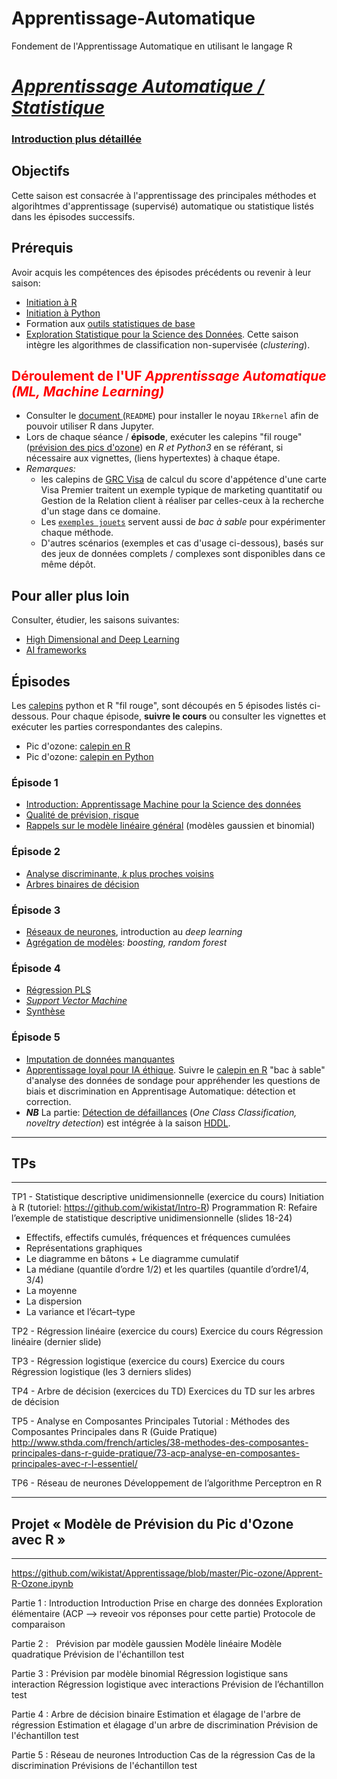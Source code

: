 # Apprentissage-Automatique
Fondement de l'Apprentissage Automatique en utilisant le langage R

# [*Apprentissage Automatique / Statistique*](\http://wikistat.fr)

### [Introduction plus détaillée](http://www.math.univ-toulouse.fr/~besse/Wikistat/pdf/st-m-Intro-ApprentStat.pdf)

## Objectifs

Cette saison est consacrée à l'apprentissage des principales méthodes et algorihtmes d'apprentissage (supervisé) automatique ou statistique listés dans les épisodes successifs.
## Prérequis
Avoir acquis les compétences des épisodes précédents ou revenir à leur saison:
- [Initiation à R](https://github.com/wikistat/Intro-R)
- [Initiation à Python](https://github.com/wikistat/Intro-Python)
- Formation aux [outils statistiques de base](https://github.com/wikistat/StatElem)
- [Exploration Statistique pour la Science des Données](https://github.com/wikistat/Exploration). Cette saison intègre les algorithmes de classification non-supervisée (*clustering*).
## <FONT COLOR="Red"> Déroulement de l'UF *Apprentissage Automatique (ML, Machine Learning)* </font>
- Consulter le [document ](https://github.com/wikistat/Intro-R) (`README`) pour installer le noyau `IRkernel` afin de pouvoir utiliser R dans Jupyter.
- Lors de chaque séance / **épisode**, exécuter les calepins "fil rouge" ([prévision des pics d'ozone](https://github.com/wikistat/Apprentissage/tree/master/Pic-ozone)) en *R et Python3* en se référant, si nécessaire aux vignettes, (liens hypertextes) à chaque étape. 
- *Remarques:*
	- les calepins de [GRC Visa](https://github.com/wikistat/Apprentissage/tree/master/GRC-carte_Visa) de calcul du score d'appétence d'une carte Visa Premier traitent un exemple typique de marketing quantitatif ou Gestion de la Relation client à réaliser par celles-ceux à la recherche d'un stage dans ce domaine.
	- Les [`exemples jouets`](https://github.com/wikistat/Apprentissage/tree/master/ExemplesJouet) servent aussi de *bac à sable* pour expérimenter chaque méthode. 
	- D'autres scénarios (exemples et cas d'usage ci-dessous), basés sur des jeux de données complets / complexes sont disponibles dans ce même dépôt.
## Pour aller plus loin
Consulter, étudier, les saisons suivantes: 
- [High Dimensional and Deep Learning](https://github.com/wikistat/High-Dimensional-Deep-Learning) 
- [AI frameworks](https://github.com/wikistat/AI-Frameworks) 
## Épisodes 
Les [calepins]((https://github.com/wikistat/Apprentissage/tree/master/Pic-ozone)) python et R "fil rouge", sont découpés en 5 épisodes listés ci-dessous. 
Pour chaque épisode, **suivre le cours** ou consulter les vignettes et exécuter les parties correspondantes des calepins. 
- Pic d'ozone: [calepin en R](https://github.com/wikistat/Apprentissage/blob/master/Pic-ozone/Apprent-R-Ozone.ipynb)
- Pic d'ozone: [calepin en Python](https://github.com/wikistat/Apprentissage/blob/master/Pic-ozone/Apprent-Python-Ozone.ipynb)
### Épisode 1 
- [Introduction: Apprentissage Machine pour la Science des données](http://wikistat.fr/pdf/st-m-Intro-ApprentStat.pdf)
- [Qualité de prévision, risque](http://wikistat.fr/pdf/st-m-app-risque.pdf)
- [Rappels sur le modèle linéaire général](http://wikistat.fr/pdf/st-m-app-rlogit.pdf) (modèles gaussien et binomial)
### Épisode 2
- [Analyse discriminante, *k* plus proches voisins](http://wikistat.fr/pdf/st-m-app-add.pdf)
- [Arbres binaires de décision](http://wikistat.fr/pdf/st-m-app-cart.pdf)
### Épisode 3
- [Réseaux de neurones](http://wikistat.fr/pdf/st-m-app-rn.pdf), introduction au *deep learning*
- [Agrégation de modèles](http://wikistat.fr/pdf/st-m-app-agreg.pdf): *boosting, random forest*
### Épisode 4
- [Régression PLS](http://wikistat.fr/pdf/st-m-app-sparse-pls.pdf)
- [*Support Vector Machine*](http://wikistat.fr/pdf/st-m-app-svm.pdf)
- [Synthèse](http://wikistat.fr/pdf/st-m-app-conclusion.pdf) 
### Épisode 5
- [Imputation de données manquantes](http://wikistat.fr/pdf/st-m-app-idm.pdf)
- [Apprentissage loyal pour IA éthique](https://github.com/wikistat/Fair-ML-4-Ethical-AI). Suivre le [calepin en R](https://github.com/wikistat/Fair-ML-4-Ethical-AI/blob/master/AdultCensus/AdultCensus-R-biasDetection.ipynb) "bac à sable" d'analyse des données de sondage pour appréhender les questions de biais et discrimination en Apprentisage Automatique: détection et correction.
- ***NB*** La partie: [Détection de défaillances](http://wikistat.fr/pdf/st-m-app-anomalies.pdf) (*One Class Classification, noveltry detection*) est intégrée à la saison [HDDL](https://github.com/wikistat/High-Dimensional-Deep-Learning).

______________________________________________________
## TPs
______________________________________________________

TP1 - Statistique descriptive unidimensionnelle (exercice du cours)
Initiation à R (tutoriel: https://github.com/wikistat/Intro-R)
Programmation R:
Refaire l’exemple de statistique descriptive unidimensionnelle (slides 18-24)

- Effectifs, effectifs cumulés, fréquences et fréquences cumulées
- Représentations graphiques
- Le diagramme en bâtons + Le diagramme cumulatif
- La médiane (quantile d’ordre 1/2) et les quartiles (quantile d’ordre1/4, 3/4)
- La moyenne
- La dispersion
- La variance et l’écart–type

TP2 - Régression linéaire (exercice du cours)
Exercice du cours Régression linéaire (dernier slide)

TP3 - Régression logistique (exercice du cours)
Exercice du cours Régression logistique (les 3 derniers slides)

TP4 - Arbre de décision (exercices du TD)
Exercices du TD sur les arbres de décision 

TP5 - Analyse en Composantes Principales
Tutorial : Méthodes des Composantes Principales dans R (Guide Pratique) 
http://www.sthda.com/french/articles/38-methodes-des-composantes-principales-dans-r-guide-pratique/73-acp-analyse-en-composantes-principales-avec-r-l-essentiel/

TP6 - Réseau de neurones
Développement de l’algorithme Perceptron en R
______________________________________________________
## Projet « Modèle de Prévision du Pic d'Ozone avec R »
______________________________________________________
https://github.com/wikistat/Apprentissage/blob/master/Pic-ozone/Apprent-R-Ozone.ipynb

Partie 1 : Introduction
Introduction 
Prise en charge des données
Exploration élémentaire (ACP —> reveoir vos réponses pour cette partie)
Protocole de comparaison

Partie 2 :    Prévision par modèle gaussien 
Modèle linéaire
Modèle quadratique
Prévision de l'échantillon test

Partie 3 : Prévision par modèle binomial
Régression logistique sans interaction
Régression logistique avec interactions
Prévision de l’échantillon test

Partie 4 : Arbre de décision binaire
Estimation et élagage de l'arbre de régression
Estimation et élagage d'un arbre de discrimination
Prévision de l'échantillon test

Partie 5 : Réseau de neurones
Introduction
Cas de la régression
Cas de la discrimination
Prévisions de l'échantillon test
